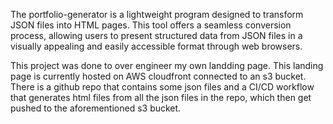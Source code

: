 The portfolio-generator is a lightweight program designed to transform JSON
files into HTML pages. This tool offers a seamless conversion process, allowing
users to present structured data from JSON files in a visually appealing and
easily accessible format through web browsers.

This project was done to over engineer my own landding page. This landing page
is currently hosted on AWS cloudfront connected to an s3 bucket. There is a
github repo that contains some json files and a CI/CD workflow that generates
html files from all the json files in the repo, which then get pushed to the
aforementioned s3 bucket.
